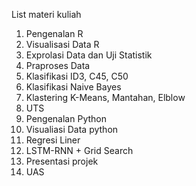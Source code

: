 List materi kuliah
1. Pengenalan R
2. Visualisasi Data R
3. Exprolasi Data dan Uji Statistik 
4. Praproses Data
5. Klasifikasi ID3, C45, C50
6. Klasifikasi Naive Bayes
7. Klastering K-Means, Mantahan, Elblow
8. UTS
9. Pengenalan Python
10. Visualiasi Data python
11. Regresi Liner 
12. LSTM-RNN + Grid Search
13. Presentasi projek
14. UAS
